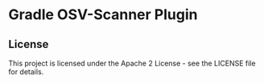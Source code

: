 # Gradle OSV-Scanner Plugin


## License
This project is licensed under the Apache 2 License - see the LICENSE file for details.

